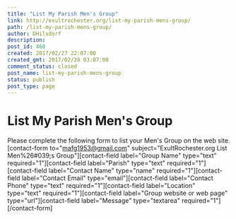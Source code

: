 ```yaml
---
title: "List My Parish Men's Group"
link: http://exultrochester.org/list-my-parish-mens-group/
path: /list-my-parish-mens-group/
author: DHilsdorf
description:
post_id: 468
created: 2017/02/27 22:07:00
created_gmt: 2017/02/28 03:07:00
comment_status: closed
post_name: list-my-parish-mens-group
status: publish
post_type: page
---
```


# List My Parish Men's Group

Please complete the following form to list your Men's Group on the web site. [contact-form to="mafg1953@gmail.com" subject="ExultRochester.org List Men%26#039;s Group"][contact-field label="Group Name" type="text" required="1"][contact-field label="Parish" type="text" required="1"][contact-field label="Contact Name" type="name" required="1"][contact-field label="Contact Email" type="email"][contact-field label="Contact Phone" type="text" required="1"][contact-field label="Location" type="text" required="1"][contact-field label="Group website or web page" type="url"][contact-field label="Message" type="textarea" required="1"][/contact-form]
